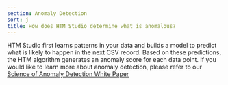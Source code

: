 ```yaml
---
section: Anomaly Detection
sort: j
title: How does HTM Studio determine what is anomalous?
---
```


HTM Studio first learns patterns in your data and builds a model to predict what
is likely to happen in the next CSV record. Based on these predictions, the HTM
algorithm generates an anomaly score for each data point. If you would like to
learn more about anomaly detection, please refer to our [Science of Anomaly
Detection White Paper](/assets/pdf/whitepapers/Numenta%20White%20Paper%20-%20Science%20of%20Anomaly%20Detection.pdf)
